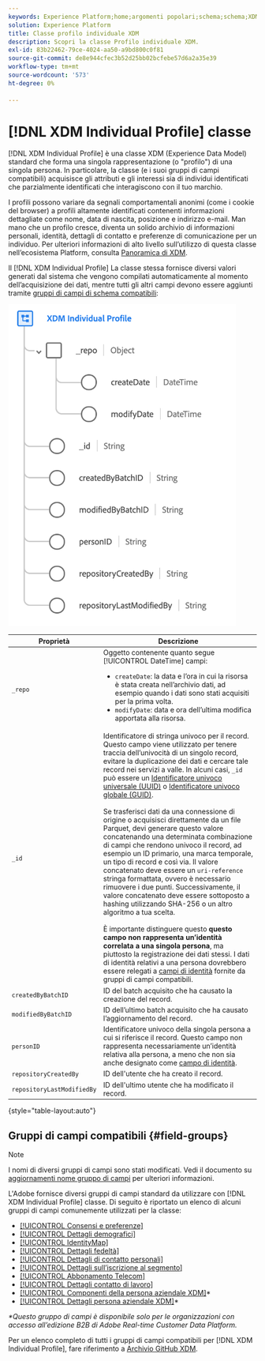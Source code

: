 ```yaml
---
keywords: Experience Platform;home;argomenti popolari;schema;schema;XDM;profilo individuale;campi;schemi;schemi;identityMap;mappa identità;mappa identità;mappa identità;progettazione schema;mappa;mappa;schema;unione;home;popular topic;schema;schema;XDM;individual profile;fields;schemas;schemas;identityMap;identity map;Identity map;schema map;schema;schema;map;map;map;map;union
solution: Experience Platform
title: Classe profilo individuale XDM
description: Scopri la classe Profilo individuale XDM.
exl-id: 83b22462-79ce-4024-aa50-a9bd800c0f81
source-git-commit: de8e944cfec3b52d25bb02bcfebe57d6a2a35e39
workflow-type: tm+mt
source-wordcount: '573'
ht-degree: 0%

---
```


# [!DNL XDM Individual Profile] classe

[!DNL XDM Individual Profile] è una classe XDM (Experience Data Model) standard che forma una singola rappresentazione (o &quot;profilo&quot;) di una singola persona. In particolare, la classe (e i suoi gruppi di campi compatibili) acquisisce gli attributi e gli interessi sia di individui identificati che parzialmente identificati che interagiscono con il tuo marchio.

I profili possono variare da segnali comportamentali anonimi (come i cookie del browser) a profili altamente identificati contenenti informazioni dettagliate come nome, data di nascita, posizione e indirizzo e-mail. Man mano che un profilo cresce, diventa un solido archivio di informazioni personali, identità, dettagli di contatto e preferenze di comunicazione per un individuo. Per ulteriori informazioni di alto livello sull’utilizzo di questa classe nell’ecosistema Platform, consulta [Panoramica di XDM](../home.md#data-behaviors).

Il [!DNL XDM Individual Profile] La classe stessa fornisce diversi valori generati dal sistema che vengono compilati automaticamente al momento dell’acquisizione dei dati, mentre tutti gli altri campi devono essere aggiunti tramite [gruppi di campi di schema compatibili](#field-groups):

![](../images/classes/individual-profile.png)

| Proprietà | Descrizione |
| --- | --- |
| `_repo` | Oggetto contenente quanto segue [!UICONTROL DateTime] campi: <ul><li>`createDate`: la data e l’ora in cui la risorsa è stata creata nell’archivio dati, ad esempio quando i dati sono stati acquisiti per la prima volta.</li><li>`modifyDate`: data e ora dell’ultima modifica apportata alla risorsa.</li></ul> |
| `_id` | Identificatore di stringa univoco per il record. Questo campo viene utilizzato per tenere traccia dell’univocità di un singolo record, evitare la duplicazione dei dati e cercare tale record nei servizi a valle. In alcuni casi, `_id` può essere un [Identificatore univoco universale (UUID)](https://tools.ietf.org/html/rfc4122) o [Identificatore univoco globale (GUID)](https://docs.microsoft.com/en-us/dotnet/api/system.guid?view=net-5.0).<br><br>Se trasferisci dati da una connessione di origine o acquisisci direttamente da un file Parquet, devi generare questo valore concatenando una determinata combinazione di campi che rendono univoco il record, ad esempio un ID primario, una marca temporale, un tipo di record e così via. Il valore concatenato deve essere un `uri-reference` stringa formattata, ovvero è necessario rimuovere i due punti. Successivamente, il valore concatenato deve essere sottoposto a hashing utilizzando SHA-256 o un altro algoritmo a tua scelta.<br><br>È importante distinguere questo **questo campo non rappresenta un’identità correlata a una singola persona**, ma piuttosto la registrazione dei dati stessi. I dati di identità relativi a una persona dovrebbero essere relegati a [campi di identità](../schema/composition.md#identity) fornite da gruppi di campi compatibili. |
| `createdByBatchID` | ID del batch acquisito che ha causato la creazione del record. |
| `modifiedByBatchID` | ID dell’ultimo batch acquisito che ha causato l’aggiornamento del record. |
| `personID` | Identificatore univoco della singola persona a cui si riferisce il record. Questo campo non rappresenta necessariamente un’identità relativa alla persona, a meno che non sia anche designato come [campo di identità](../schema/composition.md#identity). |
| `repositoryCreatedBy` | ID dell&#39;utente che ha creato il record. |
| `repositoryLastModifiedBy` | ID dell&#39;ultimo utente che ha modificato il record. |

{style="table-layout:auto"}

## Gruppi di campi compatibili {#field-groups}

>[!NOTE]
>
>I nomi di diversi gruppi di campi sono stati modificati. Vedi il documento su [aggiornamenti nome gruppo di campi](../field-groups/name-updates.md) per ulteriori informazioni.

L&#39;Adobe fornisce diversi gruppi di campi standard da utilizzare con [!DNL XDM Individual Profile] classe. Di seguito è riportato un elenco di alcuni gruppi di campi comunemente utilizzati per la classe:

* [[!UICONTROL Consensi e preferenze]](../field-groups/profile/consents.md)
* [[!UICONTROL Dettagli demografici]](../field-groups/profile/demographic-details.md)
* [[!UICONTROL IdentityMap]](../field-groups/profile/identitymap.md)
* [[!UICONTROL Dettagli fedeltà]](../field-groups/profile/loyalty-details.md)
* [[!UICONTROL Dettagli di contatto personali]](../field-groups/profile/personal-contact-details.md)
* [[!UICONTROL Dettagli sull’iscrizione al segmento]](../field-groups/profile/segmentation.md)
* [[!UICONTROL Abbonamento Telecom]](../field-groups/profile/telecom-subscription.md)
* [[!UICONTROL Dettagli contatto di lavoro]](../field-groups/profile/work-contact-details.md)
* [[!UICONTROL Componenti della persona aziendale XDM]](../field-groups/profile/business-person-components.md)\*
* [[!UICONTROL Dettagli persona aziendale XDM]](../field-groups/profile/business-person-details.md)\*

*\*Questo gruppo di campi è disponibile solo per le organizzazioni con accesso all’edizione B2B di Adobe Real-time Customer Data Platform.*

Per un elenco completo di tutti i gruppi di campi compatibili per [!DNL XDM Individual Profile], fare riferimento a [Archivio GitHub XDM](https://github.com/adobe/xdm/tree/master/components/fieldgroups/profile).
